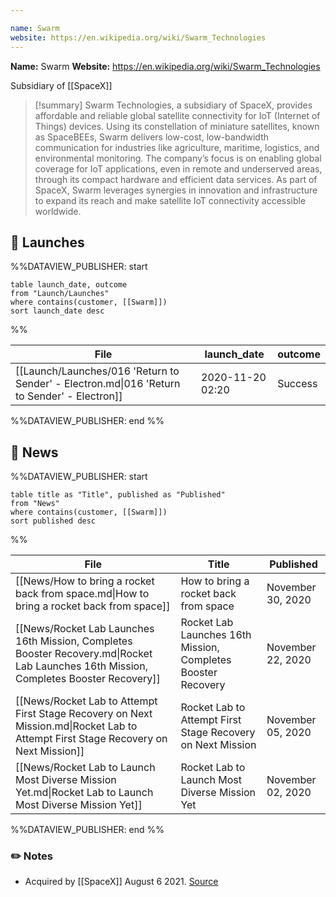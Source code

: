 ```yaml
---

name: Swarm
website: https://en.wikipedia.org/wiki/Swarm_Technologies
---
```


**Name:** Swarm
**Website:** https://en.wikipedia.org/wiki/Swarm_Technologies

Subsidiary of [[SpaceX]]

>[!summary]
Swarm Technologies, a subsidiary of SpaceX, provides affordable and reliable global satellite connectivity for IoT (Internet of Things) devices. Using its constellation of miniature satellites, known as SpaceBEEs, Swarm delivers low-cost, low-bandwidth communication for industries like agriculture, maritime, logistics, and environmental monitoring. The company’s focus is on enabling global coverage for IoT applications, even in remote and underserved areas, through its compact hardware and efficient data services. As part of SpaceX, Swarm leverages synergies in innovation and infrastructure to expand its reach and make satellite IoT connectivity accessible worldwide.


## 🚀 Launches
%%DATAVIEW_PUBLISHER: start
```
table launch_date, outcome
from "Launch/Launches"
where contains(customer, [[Swarm]])
sort launch_date desc
```
%%

| File                                                                                        | launch_date      | outcome |
| ------------------------------------------------------------------------------------------- | ---------------- | ------- |
| [[Launch/Launches/016 'Return to Sender' - Electron.md\|016 'Return to Sender' - Electron]] | 2020-11-20 02:20 | Success |

%%DATAVIEW_PUBLISHER: end %%

## 📰 News
%%DATAVIEW_PUBLISHER: start
```
table title as "Title", published as "Published"
from "News"
where contains(customer, [[Swarm]])
sort published desc
```
%%

| File                                                                                                                                   | Title                                                        | Published         |
| -------------------------------------------------------------------------------------------------------------------------------------- | ------------------------------------------------------------ | ----------------- |
| [[News/How to bring a rocket back from space.md\|How to bring a rocket back from space]]                                               | How to bring a rocket back from space                        | November 30, 2020 |
| [[News/Rocket Lab Launches 16th Mission, Completes Booster Recovery.md\|Rocket Lab Launches 16th Mission, Completes Booster Recovery]] | Rocket Lab Launches 16th Mission, Completes Booster Recovery | November 22, 2020 |
| [[News/Rocket Lab to Attempt First Stage Recovery on Next Mission.md\|Rocket Lab to Attempt First Stage Recovery on Next Mission]]     | Rocket Lab to Attempt First Stage Recovery on Next Mission   | November 05, 2020 |
| [[News/Rocket Lab to Launch Most Diverse Mission Yet.md\|Rocket Lab to Launch Most Diverse Mission Yet]]                               | Rocket Lab to Launch Most Diverse Mission Yet                | November 02, 2020 |

%%DATAVIEW_PUBLISHER: end %%

### ✏️ Notes

- Acquired by [[SpaceX]] August 6 2021. [Source](https://www.satellitetoday.com/finance/2021/08/09/spacex-buys-out-satellite-iot-startup-swarm-technologies/)